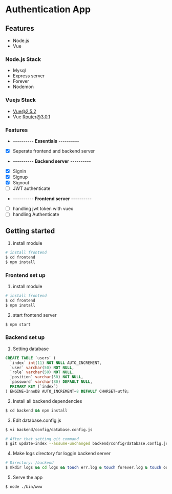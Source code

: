 # Authentication App

## Features

* Node.js
* Vue

### Node.js Stack

- Mysql
- Express server
- Forever
- Nodemon

### Vuejs Stack

- Vue@2.5.2
- Vue Router@3.0.1

### Features
* ---------- **Essentials** ----------
* [x] Seperate frontend and backend server
* ---------- **Backend server** ----------
* [x] Signin
* [x] Signup
* [x] Signout
* [ ] JWT authenticate
* ---------- **Frontend server** ----------
* [ ] handling jwt token with vuex
* [ ] handling Authenticate 

## Getting started
1. install module
```bash
# install frontend
$ cd frontend
$ npm install
```

### Frontend set up
1. install module
```bash
# install frontend
$ cd frontend
$ npm install
```
2. start frontend server
```bash
$ npm start
```



### Backend set up
1. Setting database

```sql
CREATE TABLE `users` (
  `index` int(11) NOT NULL AUTO_INCREMENT,
  `user` varchar(50) NOT NULL,
  `role` varchar(50) NOT NULL,
  `position` varchar(50) NOT NULL,
  `password` varchar(80) DEFAULT NULL,
  PRIMARY KEY (`index`)
) ENGINE=InnoDB AUTO_INCREMENT=8 DEFAULT CHARSET=utf8;
```

2. Install all backend dependencies
```bash
$ cd backend && npm install
```

3. Edit database.config.js 
```bash
$ vi backend/config/database.config.js

# After that setting git command
$ git update-index --assume-unchanged backend/config/database.config.js
```

4. Make logs directory for loggin backend server
```bash
# Directory: /backend
$ mkdir logs && cd logs && touch err.log & touch forever.log & touch out.log 
```

5. Serve the app
```bash
$ node ./bin/www
```

